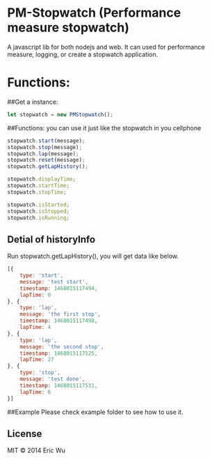 # PM-Stopwatch (Performance measure stopwatch)

A javascript lib for both nodejs and web. It can used for performance measure, logging, or create a stopwatch application.

# Functions:

##Get a instance:  
```js
let stopwatch = new PMStopwatch();
```

##Functions:
you can use it just like the stopwatch in you cellphone   
```js
stopwatch.start(message);  
stopwatch.stop(message);  
stopwatch.lap(message);  
stopwatch.reset(message);  
stopwatch.getLapHistory();

stopwatch.displayTime;  
stopwatch.startTime;  
stopwatch.stopTime;  

stopwatch.isStarted;  
stopwatch.isStopped;  
stopwatch.isRunning;  
```  

## Detial of historyInfo
Run stopwatch.getLapHistory(), you will get data like below.
```js
[{
    type: 'start',
    message: 'test start',
    timestamp: 1468015117494,
    lapTime: 0
}, {
    type: 'lap',
    message: 'the first stop',
    timestamp: 1468015117498,
    lapTime: 4
}, {
    type: 'lap',
    message: 'the second stop',
    timestamp: 1468015117525,
    lapTime: 27
}, {
    type: 'stop',
    message: 'test done',
    timestamp: 1468015117531,
    lapTime: 6
}]
```
##Example
Please check example folder to see how to use it.

## License

MIT &copy; 2014 Eric Wu
